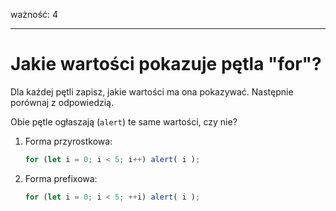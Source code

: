 ważność: 4

---

# Jakie wartości pokazuje pętla "for"?

Dla każdej pętli zapisz, jakie wartości ma ona pokazywać. Następnie porównaj z odpowiedzią.

Obie pętle ogłaszają (`alert`) te same wartości, czy nie?

1. Forma przyrostkowa:

    ```js
    for (let i = 0; i < 5; i++) alert( i );
    ```
2. Forma prefixowa:

    ```js
    for (let i = 0; i < 5; ++i) alert( i );
    ```
